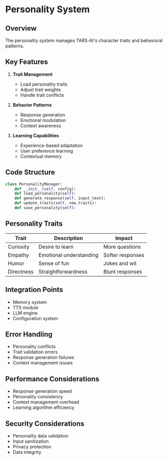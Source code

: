 # Personality System

## Overview
The personality system manages TARS-AI's character traits and behavioral patterns.

## Key Features
1. **Trait Management**
   - Load personality traits
   - Adjust trait weights
   - Handle trait conflicts

2. **Behavior Patterns**
   - Response generation
   - Emotional modulation
   - Context awareness

3. **Learning Capabilities**
   - Experience-based adaptation
   - User preference learning
   - Contextual memory

## Code Structure
```python
class PersonalityManager:
    def __init__(self, config):
    def load_personality(self):
    def generate_response(self, input_text):
    def update_traits(self, new_traits):
    def save_personality(self):
```

## Personality Traits
| Trait | Description | Impact |
|-------|-------------|--------|
| Curiosity | Desire to learn | More questions |
| Empathy | Emotional understanding | Softer responses |
| Humor | Sense of fun | Jokes and wit |
| Directness | Straightforwardness | Blunt responses |

## Integration Points
- Memory system
- TTS module
- LLM engine
- Configuration system

## Error Handling
- Personality conflicts
- Trait validation errors
- Response generation failures
- Context management issues

## Performance Considerations
- Response generation speed
- Personality consistency
- Context management overhead
- Learning algorithm efficiency

## Security Considerations
- Personality data validation
- Input sanitization
- Privacy protection
- Data integrity